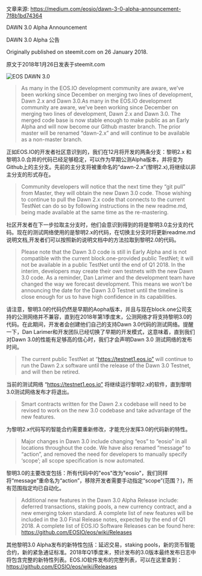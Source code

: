 文章来源:
https://medium.com/eosio/dawn-3-0-alpha-announcement-7f8b1bd74364

DAWN 3.0 Alpha Announcement

DAWN 3.0 Alpha 公告

Originally published on steemit.com on 26 January 2018.

原文于2018年1月26日发表于steemit.com

![EOS DAWN 3.0](https://cdn-images-1.medium.com/max/800/0*99bwkzCu517eJ3tZ.png)

> As many in the EOS.IO development community are aware, we’ve been working since December on merging two lines of development, Dawn 2.x and Dawn 3.0.As many in the EOS.IO development community are aware, we’ve been working since December on merging two lines of development, Dawn 2.x and Dawn 3.0. The merged code base is now stable enough to make public as an Early Alpha and will now become our Github master branch. The prior master will be renamed “dawn-2.x” and will continue to be available as a non-master branch.

正如EOS.IO的开发者社区意识到的，我们在12月将开发的两条分支：黎明2.x 和 黎明3.0.合并的代码已经足够稳定，可以作为早期公测Alpha版本，并将变为Github上的主分支。先前的主分支将被重命名的“dawn-2.x”(黎明2.x),将继续以非主分支的形式存在。

> Community developers will notice that the next time they “git pull” from Master, they will obtain the new Dawn 3.0 code. Those wishing to continue to pull the Dawn 2.x code that connects to the current TestNet can do so by following instructions in the new readme.md, being made available at the same time as the re-mastering.

社区开发者在下一步拉取主分支时，他们会意识到得到的将是黎明3.0主分支的代码。现在的测试网络使用的是黎明2.x的代码，在切换主分支时将更新readme.md说明文档,开发者们可以按照新的说明文档中的方法拉取到黎明2.0的代码。

> Please note that the Dawn 3.0 code is still in Early Alpha and is not compatible with the current block.one-provided public TestNet; it will not be available in a public TestNet until the end of Q1 2018. In the interim, developers may create their own testnets with the new Dawn 3.0 code. As a reminder, Dan Larimer and the development team have changed the way we forecast development. This means we won’t be announcing the date for the Dawn 3.0 Testnet until the timeline is close enough for us to have high confidence in its capabilities.

请注意，黎明3.0的代码仍然是早期的Aopha版本，并且与现在block.one公司支持的公测网络并不兼容，直到在2018年第1季度末，公测网络才将支持黎明3.0的代码。在此期间，开发者会创建他们自己的支持Dawn 3.0代码的测试网络。提醒一下，Dan Larimer和开发团队已经切换了早期的开发模式，这意味着，直到我们对Dawn 3.0的性能有足够高的信心时，我们才会声明Dawn 3.0 测试网络的发布时间。

> The current public TestNet at “https://testnet1.eos.io” will continue to run the Dawn 2.x software until the release of the Dawn 3.0 Testnet, and will then be retired.

当前的测试网络 “https://testnet1.eos.io” 将继续运行黎明2.x的软件，直到黎明3.0测试网络发布才将退出。

> Smart contracts written for the Dawn 2.x codebase will need to be revised to work on the new 3.0 codebase and take advantage of the new features.

为黎明2.x代码写的智能合约需要重新修改，才能充分发挥3.0的代码新的特性。


> Major changes in Dawn 3.0 include changing “eos” to “eosio” in all locations throughout the code. We have also renamed “message” to “action”, and removed the need for developers to manually specify ‘scope’; all scope specification is now automated.

黎明3.0的主要改变包括：所有代码中的"eos"改为"eosio"，我们同样将“message”重命名为“action”，移除开发者需要手动指定“scope”(范围？)，所有范围指定均已自动化。

> Additional new features in the Dawn 3.0 Alpha Release include: deferred transactions, staking pools, a new currency contract, and a new emerging token standard. A complete list of new features will be included in the 3.0 Final Release notes, expected by the end of Q1 2018. A complete list of EOS.IO Software Releases can be found here:
https://github.com/EOSIO/eos/wiki/Releases

其他黎明3.0 Alpha发布的新特性包括：延迟交易，staking pools，新的货币智能合约，新的紧急通证标准。2018年Q1季度末，预计发布的3.0版本最终发布日志中将包含完整的新特性列表。EOS.IO软件发布的完整列表，可以在这里查到：https://github.com/EOSIO/eos/wiki/Releases
